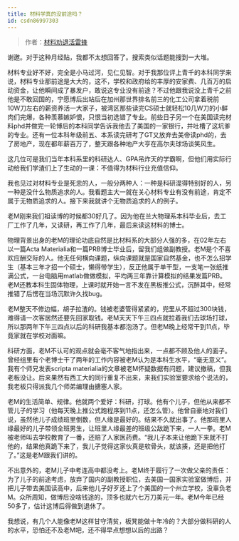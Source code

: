 ```yaml
---
title: 材料学真的没前途吗？
id: csdn86997303
---
```


> 作者：[材料劝退活雷锋](https://www.zhihu.com/question/266837133/answer/321382027)

谢邀。对于这种月经贴，我都不太想回答了。搜索类似话题能搜到一大堆。

材料专业好不好，完全是小马过河，见仁见智。对于我那位评上青千的本科同学来说，材料专业那前途是大大的，这不，学校和政府给的丰厚的安家费、几百万的启动资金，让他瞬间成了暴发户，敢说这专业没有前途？不过他跟我说没上青千之前他是不敢回国的，宁愿博后出站后在加州那世界排名前三的化工公司拿着税前10W刀左右的薪资养活一大家子，被湾区那些读完CS硕士就轻松10几W刀的小鲜肉们完爆，各种羡慕嫉妒恨，只恨当初选错了专业。前些日子另一个在美国读完材料phd并做完一轮博后的本科同学告诉我他去了美国的一家银行，并吐槽了这坑爹的专业。还有一位本科年级前五、本系读完研考了GT又放弃去美帝读phd的，去了房地产，现在都年薪百万了，整天跟各种地产大亨在高尔夫球场谈笑风生。

这几位可是我们当年本科系里的科研达人、GPA吊炸天的学霸啊，但他们用实际行动给我们学渣们上了生动的一课：不值得为材料行业充值信仰。

我也见过对材料专业是死忠的人，一般分两种人：一种是科研混得特别好的人，另一种是没什么物质追求的人。我看题主大一就在关心材料专业有没有前途，肯定不属于无物质追求的人。接下来我就讲个无物质追求的人的例子。

老M刚来我们祖读博的时候都30好几了。因为他在兰大物理系本科毕业后，去工厂工作了几年，又读研，再工作了几年，最后来读这材料的博士。

物理背景出身的老M的理论功底自然是比材料系的大部分人强的多，在02年左右以一篇Acta Materialia和一篇PRB博士毕业后，留我们组做副教授。老M是个不喜欢应酬交际的人。他无任何横向课题，纵向课题就是国家自然基金，也不怎么招学生（基本三年才招一个硕士，懒得带学生），反正他属于单干型，一支笔一张纸推满公式，一台电脑用matlab做做模拟，平均两三年靠计算模拟的结果发篇PRB。老M还教本科生固体物理，上课时就开始一言不发在黑板推公式，沉醉其中，经常推错了后愣在当场沉默许久找bug。

老M整天不修边幅，胡子拉渣的。钱被老婆管得紧紧的，兜里从不超过300块钱，难得请一次客居然还要先回家取钱。老M天天下午三四点就拉着我们去球场打球，所以那两年下午三四点以后的科研我基本都泡汤了。但老M晚上经常干到11点，毕竟家就在学校对面嘛。

科研方面，老M不认可的观点就会毫不客气地指出来，一点都不顾及他人的面子。曾经组里有个老博士干了两年的工作内容被老M认为是本科生水平，“毫无意义”。我有个师兄发表scripta materialia的文章被老M怀疑数据有问题，建议撤稿，但我老板没让。后来果然有西工大的同行重复不出来，来我们实验室要求给个说法的，我老板只得派我几个师弟编理由搪塞人家。

老M的生活简单、规律。他就两个爱好：科研，打球。他有个儿子，但他从来都不管儿子的学习（他每天晚上推公式跑程序到11点，还怎么管）。他曾自豪地对我们说，虽然他儿子成绩班里倒数，但人缘是最好的。结果不久就出事了。他那班里人缘最好的儿子带领全班男生，让班里人缘最差的班级公敌跪下来，一人一拳。老M被老师叫去学校教育了一番，还赔了人家医药费。“我儿子本来让他跪下来就不打他的，结果他真跪下来了，我儿子觉得这家伙真是软骨头，就该揍，还是把他打了。”这是老M跟我们讲的。

不出意外的，老M儿子中考连高中都没考上。老M终于履行了一次做父亲的责任：为了儿子的前途考虑，放弃了国内的副教授职位，去美国一国家实验室做博后，并把儿子带去美国读高中，后来他儿子好歹还上了个美国的一个州立学校，没辜负老M。众所周知，做博后没啥钱途的，顶多也就六七万刀美元一年。老M今年已经50多了，估计这博后得做到退休了。

我想说，有几个人能像老M这样甘守清贫，板凳能做十年冷的？大部分做科研的人的水平，恐怕还不及老M吧，还不得早点想想以后的出路？